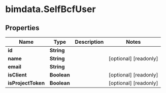 # bimdata.SelfBcfUser

## Properties

Name | Type | Description | Notes
------------ | ------------- | ------------- | -------------
**id** | **String** |  | 
**name** | **String** |  | [optional] [readonly] 
**email** | **String** |  | 
**isClient** | **Boolean** |  | [optional] [readonly] 
**isProjectToken** | **Boolean** |  | [optional] [readonly] 


